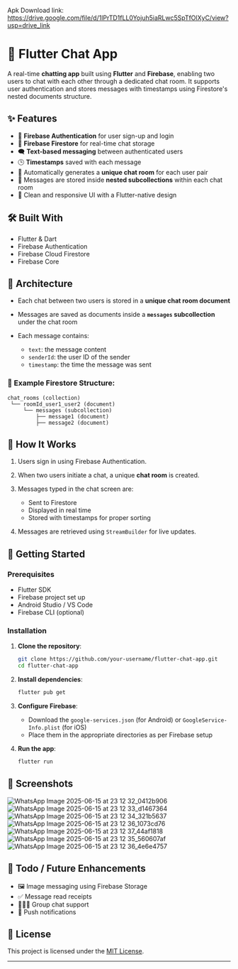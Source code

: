 Apk Download link: https://drive.google.com/file/d/1lPrTD1fLL0Yojuh5iaRLwc5SpTfOlXyC/view?usp=drive_link

# 💬 Flutter Chat App

A real-time **chatting app** built using **Flutter** and **Firebase**, enabling two users to chat with each other through a dedicated chat room. It supports user authentication and stores messages with timestamps using Firestore's nested documents structure.

## ✨ Features

* 🔐 **Firebase Authentication** for user sign-up and login
* 📁 **Firebase Firestore** for real-time chat storage
* 🗨️ **Text-based messaging** between authenticated users
* 🕒 **Timestamps** saved with each message
* 🧩 Automatically generates a **unique chat room** for each user pair
* 📄 Messages are stored inside **nested subcollections** within each chat room
* 📱 Clean and responsive UI with a Flutter-native design

## 🛠️ Built With

* Flutter & Dart
* Firebase Authentication
* Firebase Cloud Firestore
* Firebase Core

## 🧰 Architecture

* Each chat between two users is stored in a **unique chat room document**
* Messages are saved as documents inside a **`messages` subcollection** under the chat room
* Each message contains:

  * `text`: the message content
  * `senderId`: the user ID of the sender
  * `timestamp`: the time the message was sent

### 🔄 Example Firestore Structure:

```
chat_rooms (collection)
 └── roomId_user1_user2 (document)
     └── messages (subcollection)
         ├── message1 (document)
         ├── message2 (document)
```

## 🧪 How It Works

1. Users sign in using Firebase Authentication.
2. When two users initiate a chat, a unique **chat room** is created.
3. Messages typed in the chat screen are:

   * Sent to Firestore
   * Displayed in real time
   * Stored with timestamps for proper sorting
4. Messages are retrieved using `StreamBuilder` for live updates.

## 🚀 Getting Started

### Prerequisites

* Flutter SDK
* Firebase project set up
* Android Studio / VS Code
* Firebase CLI (optional)

### Installation

1. **Clone the repository**:

   ```bash
   git clone https://github.com/your-username/flutter-chat-app.git
   cd flutter-chat-app
   ```

2. **Install dependencies**:

   ```bash
   flutter pub get
   ```

3. **Configure Firebase**:

   * Download the `google-services.json` (for Android) or `GoogleService-Info.plist` (for iOS)
   * Place them in the appropriate directories as per Firebase setup

4. **Run the app**:

   ```bash
   flutter run
   ```

## 📸 Screenshots

![WhatsApp Image 2025-06-15 at 23 12 32_0412b906](https://github.com/user-attachments/assets/5bee7f8a-5e69-42f3-922e-2262b1840321)
![WhatsApp Image 2025-06-15 at 23 12 33_d1467364](https://github.com/user-attachments/assets/bf6bfcde-433f-4df8-be8c-923418c9292b)
![WhatsApp Image 2025-06-15 at 23 12 34_321b5637](https://github.com/user-attachments/assets/d4bb61fe-75a2-47a1-98cd-a5da4bbcdbf2)
![WhatsApp Image 2025-06-15 at 23 12 36_1073cd76](https://github.com/user-attachments/assets/e8a27aa2-8db5-4600-a766-9f43d27ff4a3)
![WhatsApp Image 2025-06-15 at 23 12 37_44af1818](https://github.com/user-attachments/assets/c86ac471-b590-4fb0-952d-3ac60d8642ec)
![WhatsApp Image 2025-06-15 at 23 12 35_560607af](https://github.com/user-attachments/assets/9940f570-bd55-436d-8470-c722aa868ee9)
![WhatsApp Image 2025-06-15 at 23 12 36_4e6e4757](https://github.com/user-attachments/assets/e929afd6-aa8d-41f0-a618-685dae1b29a3)


## 📄 Todo / Future Enhancements

* 🖼️ Image messaging using Firebase Storage
* ✅ Message read receipts
* 🧑‍🤝‍🧑 Group chat support
* 🔔 Push notifications

## 📝 License

This project is licensed under the [MIT License](LICENSE).

---
